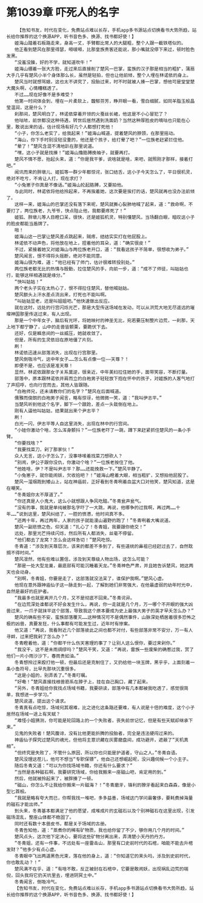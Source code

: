 # 第1039章 吓死人的名字
        【告知书友，时代在变化，免费站点难以长存，手机app多书源站点切换看书大势所趋，站长给你推荐的这个换源APP，听书音色多、换源、找书都好使！】
       姬海山踏着石板路走来，身高一丈，手臂都比常人的大腿粗，整个人跟一截铁塔似的。
       他正看到楚风在那里得瑟，嘚啵嘚，比那皇族贵客还能说，那小嘴就没停下来过，顿时脸色发黑。
       “没羞没臊，好的不学，就知道吹牛！”
       姬海山绷着一张大方脸，走过来后直接削了楚风一巴掌，蛮族的汉子那是相当的粗犷，蒲扇大手几乎有楚风小半个身体那么长，虽然是轻拍，但也让他前倾，整个人埋在林诺依的身上。
       楚风当时就想骂娘，这也太不讲究了，投胎过来，时不时就被人揍一巴掌，想他可是堂堂楚大魔头啊，心情糟糕透了。
       不过……现在好像不是多难受？
       他第一时间体会到，埋在一片柔软上，馥郁芬芳，睁开眼一看，雪白细腻，如同羊脂玉般晶莹温润，这是什么？
       刹那间，楚风明白了，林诺依穿着开领的火蚕丝长裙，他这是不小心冒犯了？
       他咕哝，前世都没这种待遇，转世后居然遇到洗面奶？当然这种厚脸皮的嘀咕也只能在心里，敢说出来的话，估计现场有好几个人都想打死他！
       “小子，你怎么老实了，给我起来！”姬海山喊道，提着楚风的脖颈，在那里摇动。
       “海山，你下手时别没轻没重的，他还是个孩子，给打晕了吧？”一位族老赶紧拦住他。
       “晕了！”楚风含混不清地趴在那里说道。
       “嘿，这小子就是找揍！”姬海山撸胳膊挽袖子，就要再打。
       楚风不情不愿，抬起头来，道：“你是我干爹，说啥就是啥，来吧，就照刚才那样，接着打吧。”
       闻讯而来的胖墩儿、姬狐等一群少年都惊诧，张口结舌，这小子今天怎么了，平日很机灵，绝对不吃亏，不肯让人打，现在求打？
       “小兔崽子你真是不像话。”姬海山抡起胳膊，又要拍他。
       与此同时，林诺依将他给拎起来，不再挨着她，这次要是挨打的话，楚风就再也没办法前倾了。
       这样一来，姬海山的巴掌还没有落下来呢，楚风就撕心裂肺地喊了起来，道：“救命啊，不要打了，两位族老，九爷爷，快点阻止他，我都要疼死了！”
       姬狐、胖墩儿等人目瞪口呆，很快，还是姬狐机灵，特别懂楚风，当场翻白眼，暗叹这小子的脸皮都能当盾牌了。
       啪！
       姬海山这一巴掌让楚风差点跳起来，贼疼，结结实实打在他屁股上。
       林诺依不动声色，将他放在地上，捏着他的耳朵，道：“确实很皮！”
       不过，紧接着她又对姬海山与两位族老开口，道：“我看这孩子不简单，很想收为弟子。”
       楚风闻言，恨不得将头摇断，绝对不能同意。
       姬海山很为难，道：“他已经有了师门，估计很难转投别处。”
       两位族老都无比的热情与殷勤，拉住楚风的手，向前一步，道：“成不了师徒，叫姑姑也行，能够这样相遇就是缘分。”
       “快叫姑姑！”
       两个老头子实在太热心了，恨不得拉住楚风，替他喊姑姑。
       楚风额头上汗水差点流出来，打死也不能叫啊。
       “叫姑姑显老，还是叫姐姐吧。”他快速做出反应。
       就在这时，远处的行宫闪烁光芒，那是大型传送场域在发动，可以从洪荒大地无尽遥远的璀璨神国那里传送过来，有人出现。
       那是一个中年女子，脑后有光环，将她映衬的神圣无比，宛若要压制整片边荒，一刹那，天上地下都宁静了，山中的走兽皆颤栗，要跪伏下去。
       还好，仅是瞬息间的一丝威压，她就收敛了。
       但是，所有的生灵依旧在原地僵了片刻。
       刷！
       林诺依迅速从部落消失，出现在行宫那里。
       楚风倒吸冷气，这中年女子……怎么有点像一位——天尊？！
       即便不是，也应该是准天尊！
       显然，林诺依跟那女子关系莫逆，很亲近，中年美妇拉住她的手，面带笑容，不断打量。
       部落中，原本跟林诺依并肩而立的白袍男子轻轻放下抱在怀中的孩子，对姬族的人客气地打了声招呼，也向行宫而去，其他人皆跟随。
       “白袍师兄，还未请教你们的名字？”楚风在后面喊道。
       儒雅而俊朗的白袍男子闻言，略有惊讶，他微微一笑，道：“我叫伊志平。”
       当楚风听到他这个名字，脚下一个踉跄，差点一头栽倒在地上。
       刚有人逼他叫姑姑，结果就出来个尹志平？
       刷！
       白光一闪，伊志平等人自这里消失，出现在林中的行宫间。
       “小娃你激动个啥，怎么浑身颤抖？”一位族老吓了一跳，蹲下来赶紧抓住楚风的一条小手臂。
       “你要找啥？”
       “我要找菜刀，剁了那家伙！”
       众人无言，这小子怎么了，没事哆嗦着找菜刀想砍人？
       “别闹，伊公子跟你没仇，你激动个啥？”一位族老按住了他。
       “他姓啥，伊？不是叫尹志平？那……还能挽救一下。”楚风平静了。
       “小兔崽子，就你能闹妖，欠收拾吧？！”姬海山瞪着大眼，相当粗犷，又想拍他屁股了。
       楚风一溜烟跑到矮山上，站在神庙前，正好看到冬青咧着血盆大口对他笑，楚风知道，这是在嘲笑。
       “冬青姐你太不厚道了。”
       “你还真是人小鬼大，这么小就想跟人争风吃醋。”冬青瓮声瓮气。
       “没有的事，我就是单纯被那名字吓了一大跳，再说，他哪争的过我啊，再过两……十年……”说到这里，楚风纠结了，一腔的愤懑，他时间真不多。
       “还两十年，再过两年，人家的孩子就能漫山遍野的跑了！”冬青咧着大嘴说道。
       楚风一副悲愤之色，仰天道：“扎心了！冬青姐，我要跟你绝交！”
       远处，那里光芒持续闪烁，然后所有人都消失，丝毫不停留。
       “他们都去了龙窝？怎么会这样急切！”楚风吃惊。
       冬青道：“涉及到天尊层次，该来的都差不多到了，有些道统的鼻祖已经赶过去了，自然耽搁不得时间。”
       楚风凛然，他有些难以置信，涉及到天尊级人物出场，这怎么可能？
       “那是一处大型龙巢，最底部有可能沉睡着天龙。”冬青神色严肃，并且她告诉楚风，她这两天也会动身。
       “别啊，冬青姐，你要是走了，这部落就没法呆了，谁保护我啊。”楚风心虚。
       他现在意外跟神庙仙子这一脉走到一起，了解到她们非常强大，在他最虚弱的幼年时光中，自然是最好的庇护者。
       “我最多也就是离开几个月，又不是彻底不回来。”冬青诧异。
       “在边荒深处谁都说不好会发生什么，再说，你一走就是几个月，万一哪个不开眼的强大凶兽过来，一爪子就抹平这个部落，导致我这个原本要成为史上最强大男子的英才早夭怎么办？”
       楚风的确有些不安，蛮族部落覆灭……这种情况可不是偶然事件，山脉深处栖居着很多恐怖之极的凶兽，真要发狂，什么事都有可能发生过，近年时有惨案。
       他又道：“再说，我看附近几个部落彼此之间也都不对付，有些部落非常不安分，万一有人寻衅，过来把我剁了怎么办？”
       冬青瞪着他，道：“你都干什么伤天害理的事了？让别人这么恨你，要过来剁你。”
       “我没干，这不是未雨绸缪吗？”楚风干笑，又道：“再说，雷族一些废柴的确惹过我，赏了他们一片小雨沙沙下，春雨贵如油。”
       冬青想拎过来殴打他一顿，但最后还是克制住了，又扔给他一块玉牌，黑乎乎，上面刻着一条小鱼符号，比早先那块沉重很多。
       “这是小姐的，别弄丢了。”冬青叮嘱。
       “好嘞！”楚风直接找根兽筋系在脖子上，挂在自己胸口，藏了起来。
       “另外，冬青姐给你我找点场域书籍，我要研读，部落中有几本都被我吃透了，感觉很简单，我想进一步学习。”
       楚风说道，提出这个请求。
       冬青真有点吃惊，场域何其艰难，比之进化这条路还要难，有人说是十倍的难度，这个小子居然在场域一途上有天赋？
       “难怪小姐猜测，你可能是轮回路上的一个失败者，丧失前世记忆，但是有些天赋却继承下来。”
       见鬼的失败者！楚风腹诽，没有比他更能折腾的投胎者，完全是违法硬闯过来的。
       神庙仙子探究过楚风的魂光，但他将主意识藏在灰雾磨盘间，成功避开，遮蔽了“天机真相”。
       “但终究是失败了，不管什么原因，所以你也只能是护道者，守山之人。”冬青自语。
       楚风没理这茬儿，他可不想当“专职保镖”，他自己还想崛起呢，没兴趣伺候一个小主子。
       随后冬青又道：“可以为你找场域书籍，你还有什么要求？”
       “当然是各种磁石啊，我要研究场域，你给我搬来一座磁山吧，肯定用的到。”
       然后，他就被拎起来了，被胖揍了一顿。
       “磁山，你怎么不让我给你搬来一片磁海？！”冬青磨牙，锋利的獠牙看起来白森森，像是小型匕首般。
       “我就是略有夸大而已，你帮我找一堆吧，多多益善，场域这门学问最奢侈，要耗费掉海量的磁石才能出师。”
       到头来，冬青基本都满足了他的愿望，成堆成片的玄磁石以及个别神磁石在这里出现，引发磁场混乱，整座山体都不稳固了。
       同时还有数十本兽皮书，都是关于场域的古册。
       冬青告知他，道：“蒸煮你的稀有矿物质，我也给你留了不少，够你用几个月的时间。”
       楚风点头，这次他下定决心，要将这些矿物分离出来，弄清楚小天丹的丹方。
       “冬青姐，还有一件事，不远处有一座雷击山，那里有口史前时代的石棺，咱能不能去升棺发财？”他多少有点心虚。
       冬青眼中飞出两道黑色光束，落在他的身上，道：“你知道它的来头吗，涉及到史前时代，你也敢乱动？！”
       楚风满不在乎，道：“有啥不敢，反正被封在石棺中，它要是敢闹妖，出现祸乱边荒的端倪，回头我将它扔天坑里去，埋进阴冥土中。”
       冬青闻言，倒吸冷气。
       【告知书友，时代在变化，免费站点难以长存，手机app多书源站点切换看书大势所趋，站长给你推荐的这个换源APP，听书音色多、换源、找书都好使！】